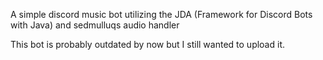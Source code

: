 A simple discord music bot utilizing the JDA (Framework for Discord Bots with Java) and sedmulluqs audio handler

This bot is probably outdated by now but I still wanted to upload it.
